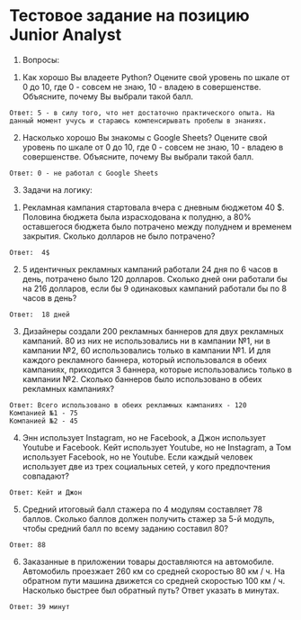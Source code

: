# Тестовое задание на позицию Junior Analyst  
 
  1. Вопросы:

  1) Как хорошо Вы владеете Python? Оцените свой уровень по шкале от 0 до 10,
  где 0 - совсем не знаю, 10 - владею в совершенстве.
  Объясните, почему Вы выбрали такой балл.

    Ответ: 5 - в силу того, что нет достаточно практического опыта. На данный момент учусь и стараюсь компенсирывать пробелы в знаниях. 
  
  2) Насколько хорошо Вы знакомы с Google Sheets? Оцените свой уровень по
  шкале от 0 до 10, где 0 - совсем не знаю, 10 - владею в совершенстве.
  Объясните, почему Вы выбрали такой балл.

    Ответ: 0 - не работал с Google Sheets
  
  3. Задачи на логику:

  1) Рекламная кампания стартовала вчера с дневным бюджетом 40 $. Половина
  бюджета была израсходована к полудню, а 80% оставшегося бюджета было
  потрачено между полуднем и временем закрытия. Сколько долларов не было
  потрачено?

    Ответ:  4$

  2) 5 идентичных рекламных кампаний работали 24 дня по 6 часов в день,
  потрачено было 120 долларов. Сколько дней они работали бы на 216 долларов,
  если бы 9 одинаковых кампаний работали бы по 8 часов в день?

    Ответ:  18 дней 

  3) Дизайнеры создали 200 рекламных баннеров для двух рекламных кампаний. 80
  из них не использовались ни в кампании №1, ни в кампании №2, 60
  использовались только в кампании №1. И для каждого рекламного баннера,
  который использовался в обеих кампаниях, приходится 3 баннера, которые
  использовались только в кампании №2. Сколько баннеров было использовано в
  обеих рекламных кампаниях?

    Ответ: Всего использовано в обеих рекламных кампаниях - 120
    Компанией №1 - 75
    Компанией №2 - 45
        
  4) Энн использует Instagram, но не Facebook, а Джон использует Youtube и
  Facebook. Кейт использует Youtube, но не Instagram, а Том использует Facebook,
  но не Youtube. Если каждый человек использует две из трех социальных сетей,
  у кого предпочтения совпадают?

    Ответ: Кейт и Джон
    
  5) Средний итоговый балл стажера по 4 модулям составляет 78 баллов. Сколько
  баллов должен получить стажер за 5-й модуль, чтобы средний балл по всему
  заданию составил 80?

    Ответ: 88
    
  6) Заказанные в приложении товары доставляются на автомобиле. Автомобиль
  проезжает 260 км со средней скоростью 80 км / ч. На обратном пути машина
  движется со средней скоростью 100 км / ч. Насколько быстрее был обратный
  путь? Ответ указать в минутах.

    Ответ: 39 минут

